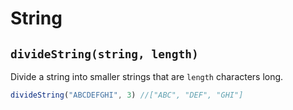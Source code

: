 # String

## `divideString(string, length)`

Divide a string into smaller strings that are `length` characters long.

```javascript
divideString("ABCDEFGHI", 3) //["ABC", "DEF", "GHI"]
```
